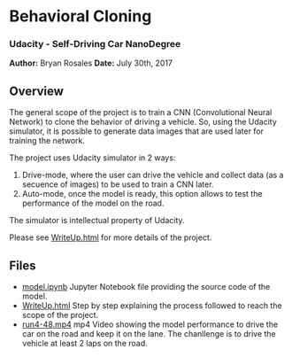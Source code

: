 # Behavioral Cloning
### Udacity - Self-Driving Car NanoDegree

**Author:** Bryan Rosales
**Date:** July 30th, 2017


Overview
---

The general scope of the project is to train a CNN (Convolutional Neural Network) to clone the behavior of driving a vehicle. So, using the Udacity simulator, it is possible to generate data images that are used later for training the network.

The project uses Udacity simulator in 2 ways: 
1) Drive-mode, where the user can drive the vehicle and collect data (as a secuence of images) to be used to train a CNN later.<br>
2) Auto-mode, once the model is ready, this option allows to test the performance of the model on the road.

The simulator is intellectual property of Udacity.

Please see [WriteUp.html](https://github.com/brosales8/behavioral_clonning/blob/master/WriteUp.html) for more details of the project.

Files
---
- [model.ipynb](https://github.com/brosales8/behavioral_clonning/blob/master/model.ipynb) Jupyter Notebook file providing the source code of the model.
- [WriteUp.html](https://github.com/brosales8/behavioral_clonning/blob/master/WriteUp.html) Step by step explaining the process followed to reach the scope of the project.
- [run4-48.mp4](https://github.com/brosales8/behavioral_clonning/blob/master/run4-48.mp4) mp4 Video showing the model performance to drive the car on the road and keep it on the lane. The chanllenge is to drive the vehicle at least 2 laps on the road.

